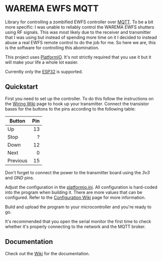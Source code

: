 # WAREMA EWFS MQTT

Library for controlling a zombified EWFS controller over [MQTT](http://mqtt.org/).
To be a bit more specific: I was unable to reliably control the WAREMA EWFS shutters using RF signals.
This was most likely due to the receiver and transmitter that I was using but instead of spending more time on it I decided to instead abuse a real EWFS remote control to do the job for me.
So here we are, this is the software for controlling this abomination.

This project uses [PlatformIO](https://platformio.org/).
It's not strictly required that you use it but it will make your life a whole lot easier.

Currently only the [ESP32](https://www.espressif.com/en/products/socs/esp32/overview) is supported.

## Quickstart

First you need to set up the controller.
To do this follow the instructions on the [Wiring Wiki](https://github.com/siku2/warema-ewfs-mqtt/wiki/Wiring) page to hook up your transmitter.
Connect the transistor bases for the buttons to the pins according to the following table:

| Button   | Pin |
|----------|----:|
| Up       |  13 |
| Stop     |   ? |
| Down     |  12 |
| Next     |   0 |
| Previous |  15 |

Don't forget to connect the power to the transmitter board using the *3v3* and *GND* pins.


Adjust the configuration in the [platformio.ini](platformio.ini).
All configuration is hard-coded into the program when building it.
There are more values that can be configured. Refer to the [Configuration Wiki](https://github.com/siku2/warema-ewfs-mqtt/wiki/Configuration) page for more information.

Build and upload the program to your microcontroller and you're ready to go.

It's recommended that you open the serial monitor the first time to check whether it's properly connecting to the network and the MQTT broker.

## Documentation

Check out the [Wiki](https://github.com/siku2/warema-ewfs-mqtt/wiki) for the documentation.
